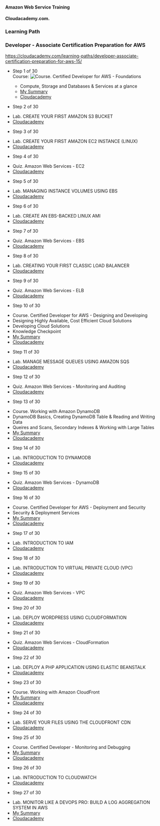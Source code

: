 #### Amazon Web Service Training
#### Cloudacademy.com. 

### Learning Path
### Developer - Associate Certification Preparation for AWS  

https://cloudacademy.com/learning-paths/developer-associate-certification-preparation-for-aws-15/  


* Step 1 of 30  
Course: 
![Course. Certified Developer for AWS - Foundations](https://github.com/maxaldunate/aws-training/blob/master/imgs/icon-courses.PNG)
  - Compute, Storage and Databases & Services at a glance  
  - [My Summary](https://github.com/maxaldunate/aws-training/blob/master/learning-paths-developer-associate-certification-preparation-for-aws-15/Setp01of30.%20Certified%20Developer%20for%20AWS.%20Foundations.md)
  - [Cloudacademy](https://cloudacademy.com/amazon-web-services/certified-developer-foundations-course/)

* Step 2 of 30  
 - Lab. CREATE YOUR FIRST AMAZON S3 BUCKET
 - [Cloudacademy](https://cloudacademy.com/amazon-web-services/labs/create-your-first-amazon-s3-bucket-2/)

* Step 3 of 30  
 - Lab. CREATE YOUR FIRST AMAZON EC2 INSTANCE (LINUX)
 - [Cloudacademy](https://cloudacademy.com/amazon-web-services/labs/create-your-first-amazon-ec2-instance-1/)

* Step 4 of 30  
 - Quiz. Amazon Web Services - EC2
 - [Cloudacademy](https://cloudacademy.com/quiz/study/497270/results/)

* Step 5 of 30  
 - Lab. MANAGING INSTANCE VOLUMES USING EBS
 - [Cloudacademy](https://cloudacademy.com/amazon-web-services/labs/managing-instance-volumes-using-ebs-6/)

* Step 6 of 30  
 - Lab. CREATE AN EBS-BACKED LINUX AMI
 - [Cloudacademy](https://cloudacademy.com/amazon-web-services/labs/create-ebs-backed-linux-ami-7/)

* Step 7 of 30  
 - Quiz. Amazon Web Services - EBS
 - [Cloudacademy](https://cloudacademy.com/quiz/study/497018/results/)

* Step 8 of 30  
 - Lab. CREATING YOUR FIRST CLASSIC LOAD BALANCER
 - [Cloudacademy](https://cloudacademy.com/amazon-web-services/labs/create-your-first-amazon-elastic-load-balancing-elb-4/)

* Step 9 of 30  
 - Quiz. Amazon Web Services - ELB
 - [Cloudacademy](https://cloudacademy.com/quiz/study/497023/results/)

* Step 10 of 30  
 - Course. Certified Developer for AWS - Designing and Developing
 - Designing Highly Available, Cost Efficient Cloud Solutions
 - Developing Cloud Solutions
 - Knowledge Checkpoint
 - [My Summary](https://github.com/maxaldunate/aws-training/blob/master/learning-paths-developer-associate-certification-preparation-for-aws-15/Setp10of30.%20Certified%20Developer%20for%20AWS.%20Designing%20and%20Developing.md)
 - [Cloudacademy](https://cloudacademy.com/amazon-web-services/certified-developer-designing-and-developing-course/)

* Step 11 of 30  
 - Lab. MANAGE MESSAGE QUEUES USING AMAZON SQS
 - [Cloudacademy](https://cloudacademy.com/amazon-web-services/labs/manage-message-queue-amazon-sqs-16/)

* Step 12 of 30  
 - Quiz. Amazon Web Services - Monitoring and Auditing
 - [Cloudacademy](https://cloudacademy.com/quiz/study/498827/results/)

* Step 13 of 30  
 - Course. Working with Amazon DynamoDB
 - DynamoDB Basics, Creating DynamoDB Table & Reading and Writing Data
 - Queires and Scans, Secondary Indexes & Working with Large Tables
 - [My Summary](https://github.com/maxaldunate/aws-training/blob/master/learning-paths-developer-associate-certification-preparation-for-aws-15/Setp13of30.%20Working%20with%20Amazon%20DynamoDB.md)
 - [Cloudacademy](https://cloudacademy.com/amazon-web-services/working-with-amazon-dynamodb-course/)

* Step 14 of 30  
 - Lab. INTRODUCTION TO DYNAMODB
 - [Cloudacademy](https://cloudacademy.com/amazon-web-services/labs/introduction-dynamodb-8/)

* Step 15 of 30  
 - Quiz. Amazon Web Services - DynamoDB
 - [Cloudacademy](https://cloudacademy.com/quiz/study/498841/results/)

* Step 16 of 30  
 - Course. Certified Developer for AWS - Deployment and Security
 - Security & Deployment Services
 - [My Summary](https://github.com/maxaldunate/aws-training/blob/master/learning-paths-developer-associate-certification-preparation-for-aws-15/Setp16of30.%20Working%20with%20Amazon%20DynamoDB%20-%20Copy.md)
 - [Cloudacademy](https://cloudacademy.com/amazon-web-services/deployment-and-security-certified-developer-for-aws-course/)

* Step 17 of 30  
 - Lab. INTRODUCTION TO IAM
 - [Cloudacademy](https://cloudacademy.com/amazon-web-services/labs/introduction-iam-13/)

* Step 18 of 30  
 - Lab. INTRODUCTION TO VIRTUAL PRIVATE CLOUD (VPC)
 - [Cloudacademy](https://cloudacademy.com/amazon-web-services/labs/introduction-virtual-private-cloud-vpc-9/)

* Step 19 of 30  
 - Quiz. Amazon Web Services - VPC
 - [Cloudacademy](https://cloudacademy.com/quiz/study/502821/results/)

* Step 20 of 30  
 - Lab. DEPLOY WORDPRESS USING CLOUDFORMATION
 - [Cloudacademy](https://cloudacademy.com/amazon-web-services/labs/deploy-wordpress-cloudformation-17/)

* Step 21 of 30  
 - Quiz. Amazon Web Services - CloudFormation
 - [Cloudacademy](https://cloudacademy.com/quiz/study/503113/results/)

* Step 22 of 30  
 - Lab. DEPLOY A PHP APPLICATION USING ELASTIC BEANSTALK
 - [Cloudacademy](https://cloudacademy.com/amazon-web-services/labs/deploy-php-application-using-elastic-beanstalk-26/)

* Step 23 of 30  
 - Course. Working with Amazon CloudFront
 - [My Summary]()
 - [Cloudacademy](https://cloudacademy.com/amazon-web-services/cloudfront-course/)

* Step 24 of 30  
 - Lab. SERVE YOUR FILES USING THE CLOUDFRONT CDN
 - [Cloudacademy](https://cloudacademy.com/amazon-web-services/labs/serve-your-files-using-cloudfront-cdn-15/)

* Step 25 of 30  
 - Course. Certified Developer - Monitoring and Debugging
 - [My Summary]()
 - [Cloudacademy](https://cloudacademy.com/amazon-web-services/certified-developer-monitoring-and-debugging-course/)

* Step 26 of 30  
 - Lab. INTRODUCTION TO CLOUDWATCH
 - [Cloudacademy](https://cloudacademy.com/amazon-web-services/labs/introduction-to-cloudwatch-18/)

* Step 27 of 30  
 - Lab. MONITOR LIKE A DEVOPS PRO: BUILD A LOG AGGREGATION SYSTEM IN AWS
 - [My Summary](https://github.com/maxaldunate/aws-training/tree/master/learning-paths-developer-associate-certification-preparation-for-aws-15/Step27of30.%20Lab.%20Log%20Aggregation%20System%20with%20Cloud%20Watch%20Elastic%20Search)
 - [Cloudacademy](https://cloudacademy.com/amazon-web-services/labs/aws-devops-pro-monitoring-build-log-aggregation-system-38/)



